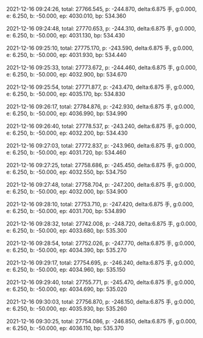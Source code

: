 2021-12-16 09:24:26, total: 27766.545, p: -244.870, delta:6.875 手, g:0.000, e: 6.250, b: -50.000, ep: 4030.010, bp: 534.360

2021-12-16 09:24:48, total: 27770.653, p: -244.310, delta:6.875 手, g:0.000, e: 6.250, b: -50.000, ep: 4031.130, bp: 534.430

2021-12-16 09:25:10, total: 27775.170, p: -243.590, delta:6.875 手, g:0.000, e: 6.250, b: -50.000, ep: 4031.930, bp: 534.440

2021-12-16 09:25:33, total: 27773.672, p: -244.460, delta:6.875 手, g:0.000, e: 6.250, b: -50.000, ep: 4032.900, bp: 534.670

2021-12-16 09:25:54, total: 27771.877, p: -243.470, delta:6.875 手, g:0.000, e: 6.250, b: -50.000, ep: 4035.170, bp: 534.830

2021-12-16 09:26:17, total: 27784.876, p: -242.930, delta:6.875 手, g:0.000, e: 6.250, b: -50.000, ep: 4036.990, bp: 534.990

2021-12-16 09:26:40, total: 27778.537, p: -243.240, delta:6.875 手, g:0.000, e: 6.250, b: -50.000, ep: 4032.200, bp: 534.430

2021-12-16 09:27:03, total: 27772.837, p: -243.960, delta:6.875 手, g:0.000, e: 6.250, b: -50.000, ep: 4031.720, bp: 534.460

2021-12-16 09:27:25, total: 27758.686, p: -245.450, delta:6.875 手, g:0.000, e: 6.250, b: -50.000, ep: 4032.550, bp: 534.750

2021-12-16 09:27:48, total: 27758.704, p: -247.200, delta:6.875 手, g:0.000, e: 6.250, b: -50.000, ep: 4032.000, bp: 534.900

2021-12-16 09:28:10, total: 27753.710, p: -247.420, delta:6.875 手, g:0.000, e: 6.250, b: -50.000, ep: 4031.700, bp: 534.890

2021-12-16 09:28:32, total: 27742.008, p: -248.720, delta:6.875 手, g:0.000, e: 6.250, b: -50.000, ep: 4033.680, bp: 535.300

2021-12-16 09:28:54, total: 27752.026, p: -247.770, delta:6.875 手, g:0.000, e: 6.250, b: -50.000, ep: 4034.390, bp: 535.270

2021-12-16 09:29:17, total: 27754.695, p: -246.240, delta:6.875 手, g:0.000, e: 6.250, b: -50.000, ep: 4034.960, bp: 535.150

2021-12-16 09:29:40, total: 27755.771, p: -245.470, delta:6.875 手, g:0.000, e: 6.250, b: -50.000, ep: 4034.690, bp: 535.020

2021-12-16 09:30:03, total: 27756.870, p: -246.150, delta:6.875 手, g:0.000, e: 6.250, b: -50.000, ep: 4035.930, bp: 535.260

2021-12-16 09:30:25, total: 27754.086, p: -246.850, delta:6.875 手, g:0.000, e: 6.250, b: -50.000, ep: 4036.110, bp: 535.370